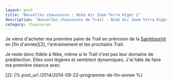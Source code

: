 ```yaml
---
layout: post
title: "Nouvelles chaussures : Nike Air Zoom Terra Kiger 2"
description: 'Nouvelles chaussures de Trail : Nike Air Zoom Terra Kiger 2'
category: chaussures
---
```


Je viens d'acheter ma première paire de Trail en prévision de la [Saintésprint][1]
en [fin d'année][2], l'entrainement et les prochains Trail.

Je reste donc fidèle à Nike, même si le Trail n'est pas leur domaine de
prédilection. Elles sont légères et semblent dynamiques. J'ai hâte de faire
ma première séance avec.

[1]: https://www.saintelyon.com/levenement/details-des-epreuves/21km/#informations-tab-link
[2]: {% post_url /2014/2014-09-22-programme-de-fin-annee %}

